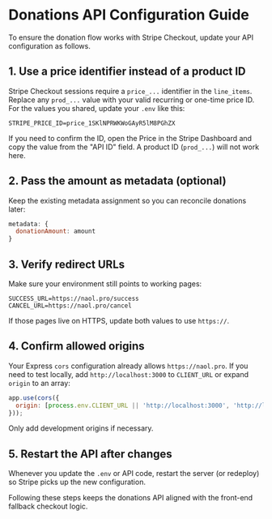 # Donations API Configuration Guide

To ensure the donation flow works with Stripe Checkout, update your API configuration as follows.

## 1. Use a price identifier instead of a product ID

Stripe Checkout sessions require a `price_...` identifier in the `line_items`. Replace any `prod_...` value with your valid recurring or one-time price ID. For the values you shared, update your `.env` like this:

```
STRIPE_PRICE_ID=price_1SKlNPRWKWoGAyR5lM8PGhZX
```

If you need to confirm the ID, open the Price in the Stripe Dashboard and copy the value from the "API ID" field. A product ID (`prod_...`) will not work here.

## 2. Pass the amount as metadata (optional)

Keep the existing metadata assignment so you can reconcile donations later:

```js
metadata: {
  donationAmount: amount
}
```

## 3. Verify redirect URLs

Make sure your environment still points to working pages:

```
SUCCESS_URL=https://naol.pro/success
CANCEL_URL=https://naol.pro/cancel
```

If those pages live on HTTPS, update both values to use `https://`.

## 4. Confirm allowed origins

Your Express `cors` configuration already allows `https://naol.pro`. If you need to test locally, add `http://localhost:3000` to `CLIENT_URL` or expand `origin` to an array:

```js
app.use(cors({
  origin: [process.env.CLIENT_URL || 'http://localhost:3000', 'http://localhost:3000']
}));
```

Only add development origins if necessary.

## 5. Restart the API after changes

Whenever you update the `.env` or API code, restart the server (or redeploy) so Stripe picks up the new configuration.

Following these steps keeps the donations API aligned with the front-end fallback checkout logic.

